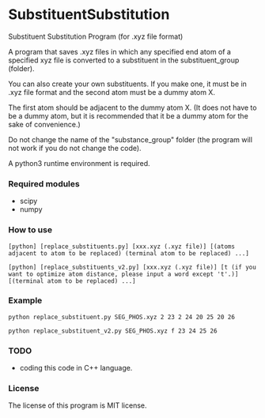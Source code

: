 # SubstituentSubstitution
Substituent Substitution Program (for .xyz file format)

A program that saves .xyz files in which any specified end atom of a specified xyz file is converted to a substituent in the substituent_group (folder).

You can also create your own substituents. If you make one, it must be in .xyz file format and the second atom must be a dummy atom X. 

The first atom should be adjacent to the dummy atom X. (It does not have to be a dummy atom, but it is recommended that it be a dummy atom for the sake of convenience.)

Do not change the name of the "substance_group" folder (the program will not work if you do not change the code).

A python3 runtime environment is required.

### Required modules
 - scipy
 - numpy


### How to use

`[python] [replace_substituents.py] [xxx.xyz (.xyz file)] [(atoms adjacent to atom to be replaced) (terminal atom to be replaced) ...] `

`[python] [replace_substituents_v2.py] [xxx.xyz (.xyz file)] [t (if you want to optimize atom distance, please input a word except 't'.)] [(terminal atom to be replaced) ...] `

### Example
```
python replace_substituent.py SEG_PHOS.xyz 2 23 2 24 20 25 20 26
```

```
python replace_substituent_v2.py SEG_PHOS.xyz f 23 24 25 26
```

### TODO

- coding this code in C++ language.

### License

The license of this program is MIT license.

